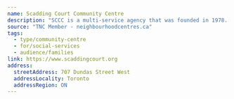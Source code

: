 ```yaml
---
name: Scadding Court Community Centre
description: "SCCC is a multi-service agency that was founded in 1978. Located in the heart of Downtown West Toronto, we offer a wide range of programs, services and opportunities for people of all ages and walks of life. Our work is about supporting individuals and families, strengthening communities and building a better Toronto."
source: "TNC Member - neighbourhoodcentres.ca"
tags:
  - type/community-centre
  - for/social-services
  - audience/families
link: https://www.scaddingcourt.org
address:
  streetAddress: 707 Dundas Street West
  addressLocality: Toronto
  addressRegion: ON
---
```

